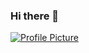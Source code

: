 ### Hi there 👋

[![Profile Picture](https://kcavhjwafgtoqkqbbqrd.supabase.co/storage/v1/object/public/c4gt-github-profile/476285280811483140.jpg?t=2023-07-17T02%3A05%3A44.511Z)](https://github.com/Code4GovTech/C4GT/wiki)

<!--
**KDwevedi/KDwevedi** is a ✨ _special_ ✨ repository because its `README.md` (this file) appears on your GitHub profile.

Here are some ideas to get you started:

- 🔭 I’m currently working on ...
- 🌱 I’m currently learning ...
- 👯 I’m looking to collaborate on ...
- 🤔 I’m looking for help with ...
- 💬 Ask me about ...
- 📫 How to reach me: ...
- 😄 Pronouns: ...
- ⚡ Fun fact: ...
-->
